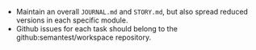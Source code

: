 - Maintain an overall `JOURNAL.md` and `STORY.md`, but also spread reduced versions in each specific module.
- Github issues for each task should belong to the github:semantest/workspace repository. 
